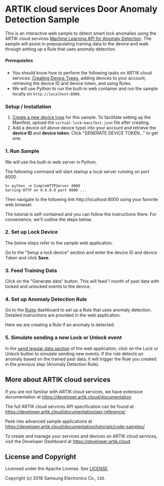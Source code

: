 # ARTIK cloud services Door Anomaly Detection Sample

This is an interactive web sample to detect smart lock anomalies using the ARTIK cloud services [Machine Learning API for Anomaly Detection](https://developer.artik.cloud/documentation/api-reference/rest-api.html#machine-learning). The sample will assist in prepopulating training data to the device and walk through setting up a Rule that uses anomaly detection.

##### **Prerequisites**

* You should know how to perform the following tasks on ARTIK cloud services: [Creating Device Types](https://developer.artik.cloud/documentation/getting-started/devices.html#create-a-device-type), adding devices to your account, retrieving the device ID and device token, and using Rules.
* We will use Python to run the built-in web container and run the sample locally on `http://localhost:8000`.   

### Setup / Installation

  1. [Create a new device type](https://developer.artik.cloud/documentation/getting-started/devices.html#create-a-device-type) for this sample.   To facilitate setting up the Manifest, upload the `virtual-lock-manifest.json` file after creating.
  2. Add a device (of above device type) into your account and retrieve the **device ID** and **device token**.   Click "GENERATE DEVICE TOKEN…" to get one.

### 1. Run Sample 

We will use the built-in web server in Python.   

The following command will start startup a local server running on port 8000.

```
%> python -m SimpleHTTPServer 8000
Serving HTTP on 0.0.0.0 port 8000 ...
```

Then navigate to the following link http://localhost:8000 using your favorite web browser.   

The tutorial is self-contained and you can follow the instructions there.  For convenience, we'll outline the steps below.

### 2. Set up Lock Device  

The below steps refer to the sample web application.

Go to the "Setup a lock device" section and enter the device ID and device Token and click **Save**.

### 3. Feed Training Data  

Click on the "Generate data" button.   This will feed 1 month of past data with locked and unlocked events to the device.  

### 4. Set up Anomaly Detection Rule
Go to the [Rules](my.artik.cloud) dashboard to set up a Rule that uses anomaly detection. Detailed instructions are provided in the web application.

Here we are creating a Rule if an anomaly is detected.

### 5. Simulate sending a new Lock or Unlock event 

In the <u>send regular data section</u> of the web application, click on the Lock or Unlock button to simulate sending new events. If the rule detects an anomaly based on the trained past data, it will trigger the Rule you created in the previous step (Anomaly Detection Rule).



More about ARTIK cloud services
---------------

If you are not familiar with ARTIK cloud services, we have extensive documentation at https://developer.artik.cloud/documentation

The full ARTIK cloud services API specification can be found at https://developer.artik.cloud/documentation/api-reference/

Peek into advanced sample applications at https://developer.artik.cloud/documentation/tutorials/code-samples/

To create and manage your services and devices on ARTIK cloud services, visit the Developer Dashboard at https://developer.artik.cloud

License and Copyright
---------------------

Licensed under the Apache License. See [LICENSE](LICENSE).

Copyright (c) 2018 Samsung Electronics Co., Ltd.
